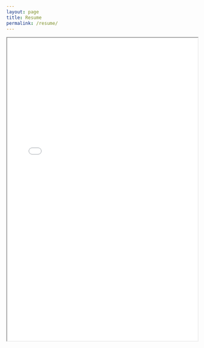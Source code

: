 ```yaml
---
layout: page
title: Resume
permalink: /resume/
---
```


<iframe src="{{ site.baseurl }}/assets/resume/Allatta_Eric_Math_7_12_resume.pdf" width="100%" height="800px">
    This browser does not support PDFs. Please download the file: 
    <a href="{{ site.baseurl }}/assets/resume/Allatta_Eric_Math_7_12_resume.pdf">Download Resume</a>
</iframe>